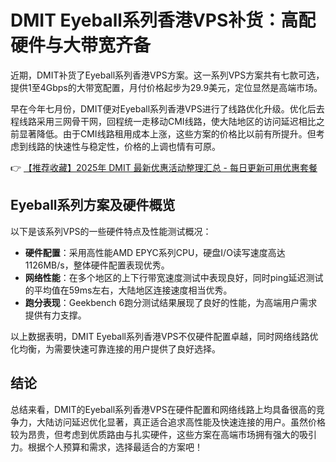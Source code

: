 # DMIT Eyeball系列香港VPS补货：高配硬件与大带宽齐备

近期，DMIT补货了Eyeball系列香港VPS方案。这一系列VPS方案共有七款可选，提供1至4Gbps的大带宽配置，月付价格起步为29.9美元，定位显然是高端市场。

早在今年七月份，DMIT便对Eyeball系列香港VPS进行了线路优化升级。优化后去程线路采用三网骨干网，回程统一走移动CMI线路，使大陆地区的访问延迟相比之前显著降低。由于CMI线路租用成本上涨，这些方案的价格比以前有所提升。但考虑到线路的快速性与稳定性，价格的上调也情有可原。

👉 [【推荐收藏】2025年 DMIT 最新优惠活动整理汇总 - 每日更新可用优惠套餐](https://bit.ly/dmit_coupon)

## Eyeball系列方案及硬件概览

以下是该系列VPS的一些硬件特点及性能测试概况：

- **硬件配置**：采用高性能AMD EPYC系列CPU，硬盘I/O读写速度高达1126MB/s，整体硬件配置表现优秀。
- **网络性能**：在多个地区的上下行带宽速度测试中表现良好，同时ping延迟测试的平均值在59ms左右，大陆地区连接速度相当优秀。
- **跑分表现**：Geekbench 6跑分测试结果展现了良好的性能，为高端用户需求提供有力支撑。

以上数据表明，DMIT Eyeball系列香港VPS不仅硬件配置卓越，同时网络线路优化均衡，为需要快速可靠连接的用户提供了良好选择。

## 结论

总结来看，DMIT的Eyeball系列香港VPS在硬件配置和网络线路上均具备很高的竞争力，大陆访问延迟优化显著，真正适合追求高性能及快速连接的用户。虽然价格较为昂贵，但考虑到优质路由与扎实硬件，这些方案在高端市场拥有强大的吸引力。根据个人预算和需求，选择最适合的方案吧！